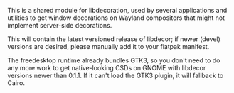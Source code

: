 This is a shared module for libdecoration, used by several applications and utilities to get window decorations on Wayland compositors that might not implement server-side decorations.

This will contain the latest versioned release of libdecor; if newer (devel) versions are desired, please manually add it to your flatpak manifest.

The freedesktop runtime already bundles GTK3, so you don't need to do any more work to get native-looking CSDs on GNOME with libdecor versions newer than 0.1.1.
If it can't load the GTK3 plugin, it will fallback to Cairo.
